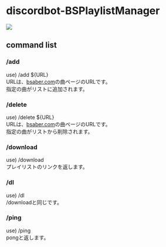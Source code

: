 # discordbot-BSPlaylistManager
![](https://github.com/jundoll/discordbot-BSPlaylistManager/workflows/lint/badge.svg)

## command list
### /add
use) /add ${URL}  
URLは、[bsaber.com](https://bsaber.com/)の曲ページのURLです。  
指定の曲がリストに追加されます。

### /delete
use) /delete ${URL}  
URLは、[bsaber.com](https://bsaber.com/)の曲ページのURLです。  
指定の曲がリストから削除されます。

### /download
use) /download  
プレイリストのリンクを返します。

### /dl
use) /dl  
/downloadと同じです。

### /ping
use) /ping  
pongと返します。

